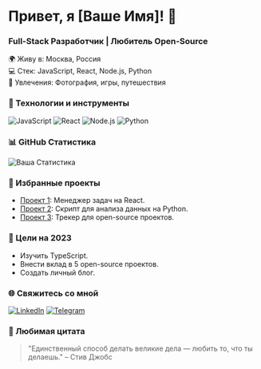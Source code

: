 # Привет, я [Ваше Имя]! 👋

### Full-Stack Разработчик | Любитель Open-Source

🌍 Живу в: Москва, Россия  
💻 Стек: JavaScript, React, Node.js, Python  
🎨 Увлечения: Фотография, игры, путешествия  

### 🔧 Технологии и инструменты
![JavaScript](https://img.shields.io/badge/JavaScript-F7DF1E?style=for-the-badge&logo=javascript&logoColor=black)
![React](https://img.shields.io/badge/React-20232A?style=for-the-badge&logo=react&logoColor=61DAFB)
![Node.js](https://img.shields.io/badge/Node.js-339933?style=for-the-badge&logo=nodedotjs&logoColor=white)
![Python](https://img.shields.io/badge/Python-3776AB?style=for-the-badge&logo=python&logoColor=white)

### 📊 GitHub Статистика
![Ваша Статистика](https://github-readme-stats.vercel.app/api?username=yourusername&show_icons=true&theme=dark)

### 🚀 Избранные проекты
- [Проект 1](#): Менеджер задач на React.
- [Проект 2](#): Скрипт для анализа данных на Python.
- [Проект 3](#): Трекер для open-source проектов.

### 🎯 Цели на 2023
- Изучить TypeScript.
- Внести вклад в 5 open-source проектов.
- Создать личный блог.

### 🌐 Свяжитесь со мной
[![LinkedIn](https://img.shields.io/badge/LinkedIn-0077B5?style=for-the-badge&logo=linkedin&logoColor=white)](https://linkedin.com/in/yourprofile)
[![Telegram](https://img.shields.io/badge/Telegram-2CA5E0?style=for-the-badge&logo=telegram&logoColor=white)](https://t.me/yourprofile)

### 💬 Любимая цитата
> "Единственный способ делать великие дела — любить то, что ты делаешь." – Стив Джобс
